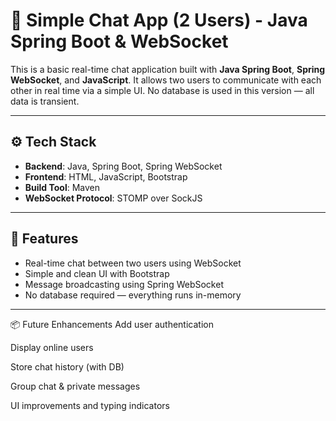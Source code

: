 # 💬 Simple Chat App (2 Users) - Java Spring Boot & WebSocket

This is a basic real-time chat application built with **Java Spring Boot**, **Spring WebSocket**, and **JavaScript**. It allows two users to communicate with each other in real time via a simple UI. No database is used in this version — all data is transient.

---

## ⚙️ Tech Stack

- **Backend**: Java, Spring Boot, Spring WebSocket
- **Frontend**: HTML, JavaScript, Bootstrap
- **Build Tool**: Maven
- **WebSocket Protocol**: STOMP over SockJS

---

## 🧠 Features

- Real-time chat between two users using WebSocket
- Simple and clean UI with Bootstrap
- Message broadcasting using Spring WebSocket
- No database required — everything runs in-memory

---
📦 Future Enhancements
Add user authentication

Display online users

Store chat history (with DB)

Group chat & private messages

UI improvements and typing indicators
